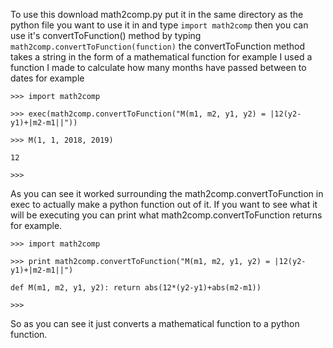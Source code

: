 To use this download math2comp.py put it in the same directory as the python file you want to use it in and type `import math2comp` then you can use it's convertToFunction() method by typing `math2comp.convertToFunction(function)` the convertToFunction method takes a string in the form of a mathematical function for example I used a function I made to calculate how many months have passed between to dates for example

`>>> import math2comp`

`>>> exec(math2comp.convertToFunction("M(m1, m2, y1, y2) = |12(y2-y1)+|m2-m1||"))`

`>>> M(1, 1, 2018, 2019)`

`12`

`>>>`

As you can see it worked surrounding the math2comp.convertToFunction in exec to actually make a python function out of it.
If you want to see what it will be executing you can print what math2comp.convertToFunction returns for example.

`>>> import math2comp`

`>>> print math2comp.convertToFunction("M(m1, m2, y1, y2) = |12(y2-y1)+|m2-m1||")`

`def M(m1, m2, y1, y2): return abs(12*(y2-y1)+abs(m2-m1))`

`>>>`

So as you can see it just converts a mathematical function to a python function.
